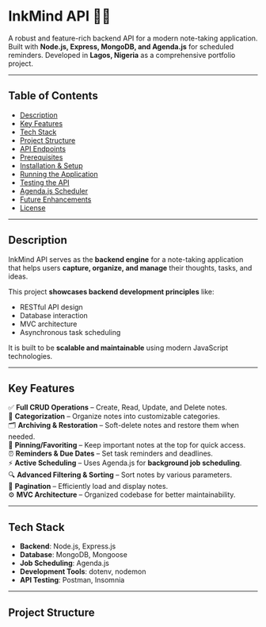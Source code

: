 # InkMind API 🧠📝

A robust and feature-rich backend API for a modern note-taking application. Built with **Node.js, Express, MongoDB, and Agenda.js** for scheduled reminders. Developed in **Lagos, Nigeria** as a comprehensive portfolio project.

---

## Table of Contents  
- [Description](#description)  
- [Key Features](#key-features)  
- [Tech Stack](#tech-stack)  
- [Project Structure](#project-structure)  
- [API Endpoints](#api-endpoints)  
- [Prerequisites](#prerequisites)  
- [Installation & Setup](#installation--setup)  
- [Running the Application](#running-the-application)  
- [Testing the API](#testing-the-api)  
- [Agenda.js Scheduler](#agendajs-scheduler)  
- [Future Enhancements](#future-enhancements)  
- [License](#license)  

---

## Description  
InkMind API serves as the **backend engine** for a note-taking application that helps users **capture, organize, and manage** their thoughts, tasks, and ideas.  

This project **showcases backend development principles** like:
- RESTful API design  
- Database interaction  
- MVC architecture  
- Asynchronous task scheduling  

It is built to be **scalable and maintainable** using modern JavaScript technologies.

---

## Key Features  
✅ **Full CRUD Operations** – Create, Read, Update, and Delete notes.  
📁 **Categorization** – Organize notes into customizable categories.  
🗂 **Archiving & Restoration** – Soft-delete notes and restore them when needed.  
📌 **Pinning/Favoriting** – Keep important notes at the top for quick access.  
⏰ **Reminders & Due Dates** – Set task reminders and deadlines.  
⚡ **Active Scheduling** – Uses Agenda.js for **background job scheduling**.  
🔍 **Advanced Filtering & Sorting** – Sort notes by various parameters.  
📄 **Pagination** – Efficiently load and display notes.  
⚙️ **MVC Architecture** – Organized codebase for better maintainability.  

---

## Tech Stack  
- **Backend**: Node.js, Express.js  
- **Database**: MongoDB, Mongoose  
- **Job Scheduling**: Agenda.js  
- **Development Tools**: dotenv, nodemon  
- **API Testing**: Postman, Insomnia  

---

## Project Structure  
